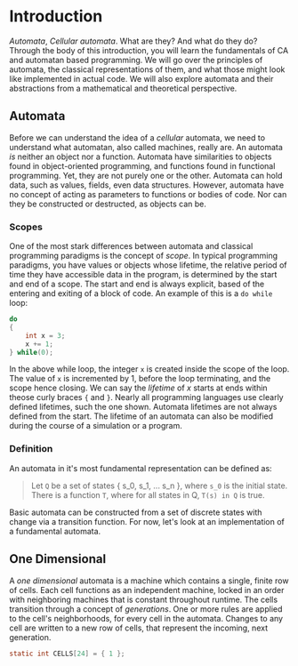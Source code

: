# Introduction

*Automata*, *Cellular automata*. What are they? And what do they do? Through the body of this introduction, you will learn the fundamentals of CA and automatan based programming. We will go over the principles of automata, the classical representations of them, and what those might look like implemented in actual code. We will also explore automata and their abstractions from a mathematical and theoretical perspective.

## Automata

Before we can understand the idea of a *cellular* automata, we need to understand what automatan, also called machines, really are. An automata *is* neither an object nor a function. Automata have similarities to objects found in object-oriented programming, and functions found in functional programming. Yet, they are not purely one or the other. Automata can hold data, such as values, fields, even data structures. However, automata have no concept of acting as parameters to functions or bodies of code. Nor can they be constructed or destructed, as objects can be.

### Scopes

One of the most stark differences between automata and classical programming paradigms is the concept of *scope*. In typical programming paradigms, you have values or objects whose lifetime, the relative period of time they have accessible data in the program, is determined by the start and end of a scope. The start and end is always explicit, based of the entering and exiting of a block of code. An example of this is a `do while` loop:

```c
do
{
	int x = 3;
	x += 1;
} while(0);
``` 

In the above while loop, the integer `x` is created inside the scope of the loop. The value of `x` is incremented by 1, before the loop terminating, and the scope hence closing. We can say the *lifetime* of *x* starts at ends within theose curly braces `{` and `}`. Nearly all programming languages use clearly defined lifetimes, such the one shown. Automata lifetimes are not always defined from the start. The lifetime of an automata can also be modified during the course of a simulation or a program.

### Definition

An automata in it's most fundamental representation can be defined as:

> Let `Q` be a set of states { s_0, s_1, ... s_n }, where `s_0` is the initial state.
> There is a function `T`, where for all states in Q, `T(s) in Q` is true.

Basic automata can be constructed from a set of discrete states with change via a transition function. For now, let's look at an implementation of a fundamental automata.

## One Dimensional

A *one dimensional* automata is a machine which contains a single, finite row of cells. Each cell functions as an independent machine, locked in an order with neighboring machines that is constant throughout runtime. The cells transition through a concept of *generations*. One or more rules are applied to the cell's neighborhoods, for every cell in the automata. Changes to any cell are written to a new row of cells, that represent the incoming, next generation.

```c
static int CELLS[24] = { 1 };
```
